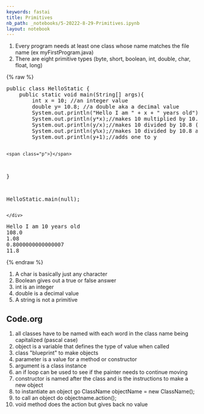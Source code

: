 ```yaml
---
keywords: fastai
title: Primitives
nb_path: _notebooks/5-20222-8-29-Primitives.ipynb
layout: notebook
---
```


<!--
#################################################
### THIS FILE WAS AUTOGENERATED! DO NOT EDIT! ###
#################################################
# file to edit: _notebooks/5-20222-8-29-Primitives.ipynb
-->

<div class="container" id="notebook-container">
        
<div class="cell border-box-sizing text_cell rendered"><div class="inner_cell">
<div class="text_cell_render border-box-sizing rendered_html">
<ol>
<li>Every program needs at least one class whose name matches the file name (ex myFirstProgram.java)</li>
<li>There are eight primitive types (byte, short, boolean, int, double, char, float, long)</li>
</ol>

</div>
</div>
</div>
    {% raw %}
    
<div class="cell border-box-sizing code_cell rendered">
<div class="input">

<div class="inner_cell">
    <div class="input_area">
<div class=" highlight hl-java"><pre><span></span><span class="kd">public</span> <span class="kd">class</span> <span class="nc">HelloStatic</span> <span class="p">{</span>
    <span class="kd">public</span> <span class="kd">static</span> <span class="kt">void</span> <span class="nf">main</span><span class="p">(</span><span class="n">String</span><span class="o">[]</span> <span class="n">args</span><span class="p">){</span>
        <span class="kt">int</span> <span class="n">x</span> <span class="o">=</span> <span class="mi">10</span><span class="p">;</span> <span class="c1">//an integer value</span>
        <span class="kt">double</span> <span class="n">y</span><span class="o">=</span> <span class="mf">10.8</span><span class="p">;</span> <span class="c1">//a double aka a decimal value</span>
        <span class="n">System</span><span class="p">.</span><span class="na">out</span><span class="p">.</span><span class="na">println</span><span class="p">(</span><span class="s">&quot;Hello I am &quot;</span> <span class="o">+</span> <span class="n">x</span> <span class="o">+</span> <span class="s">&quot; years old&quot;</span><span class="p">);</span>
        <span class="n">System</span><span class="p">.</span><span class="na">out</span><span class="p">.</span><span class="na">println</span><span class="p">(</span><span class="n">y</span><span class="o">*</span><span class="n">x</span><span class="p">);</span><span class="c1">//makes 10 multiplied by 10.8 (or x times y)</span>
        <span class="n">System</span><span class="p">.</span><span class="na">out</span><span class="p">.</span><span class="na">println</span><span class="p">(</span><span class="n">y</span><span class="o">/</span><span class="n">x</span><span class="p">);</span><span class="c1">//makes 10 divided by 10.8 (or x divided by y)</span>
        <span class="n">System</span><span class="p">.</span><span class="na">out</span><span class="p">.</span><span class="na">println</span><span class="p">(</span><span class="n">y</span><span class="o">%</span><span class="n">x</span><span class="p">);</span><span class="c1">//makes 10 divided by 10.8 and takes the remainder</span>
        <span class="n">System</span><span class="p">.</span><span class="na">out</span><span class="p">.</span><span class="na">println</span><span class="p">(</span><span class="n">y</span><span class="o">+</span><span class="mi">1</span><span class="p">);</span><span class="c1">//adds one to y</span>


    <span class="p">}</span>
<span class="p">}</span>

<span class="n">HelloStatic</span><span class="p">.</span><span class="na">main</span><span class="p">(</span><span class="kc">null</span><span class="p">);</span>
</pre></div>

    </div>
</div>
</div>

<div class="output_wrapper">
<div class="output">

<div class="output_area">

<div class="output_subarea output_stream output_stdout output_text">
<pre>Hello I am 10 years old
108.0
1.08
0.8000000000000007
11.8
</pre>
</div>
</div>

</div>
</div>

</div>
    {% endraw %}

<div class="cell border-box-sizing text_cell rendered"><div class="inner_cell">
<div class="text_cell_render border-box-sizing rendered_html">
<ol>
<li>A char is basically just any character </li>
<li>Boolean gives out a true or false answer</li>
<li>int is an integer </li>
<li>double is a decimal value </li>
<li>A string is not a primitive</li>
</ol>

</div>
</div>
</div>
<div class="cell border-box-sizing text_cell rendered"><div class="inner_cell">
<div class="text_cell_render border-box-sizing rendered_html">
<h2 id="Code.org">Code.org<a class="anchor-link" href="#Code.org"> </a></h2><ol>
<li>all classes have to be named with each word in the class name being capitalized (pascal case)</li>
<li>object is a variable that defines the type of value when called </li>
<li>class "blueprint" to make objects</li>
<li>parameter is a value for a method or constructor </li>
<li>argument is a class instance </li>
<li>an if loop can be used to see if the painter needs to continue moving </li>
<li>constructor is named after the class and is the instructions to make a new object </li>
<li>to instantiate an object go ClassName objectName = new ClassName();</li>
<li>to call an object do objectname.action(); </li>
<li>void method does the action but gives back no value</li>
</ol>

</div>
</div>
</div>
</div>
 

